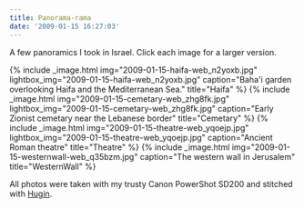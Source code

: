 ```yaml
---
title: Panorama-rama
date: '2009-01-15 16:27:03'
---
```



A few panoramics I took in Israel. Click each image for a larger version.

{% include _image.html img="2009-01-15-haifa-web_n2yoxb.jpg" lightbox_img="2009-01-15-haifa-web_n2yoxb.jpg" caption="Baha'i garden overlooking Haifa and the Mediterranean Sea." title="Haifa"  %}
{% include _image.html img="2009-01-15-cemetary-web_zhg8fk.jpg" lightbox_img="2009-01-15-cemetary-web_zhg8fk.jpg" caption="Early Zionist cemetary near the Lebanese border" title="Cemetary"  %}
{% include _image.html img="2009-01-15-theatre-web_yqoejp.jpg" lightbox_img="2009-01-15-theatre-web_yqoejp.jpg" caption="Ancient Roman theatre" title="Theatre"  %}
{% include _image.html img="2009-01-15-westernwall-web_q35bzm.jpg" caption="The western wall in Jerusalem" title="WesternWall"  %}

All photos were taken with my trusty Canon PowerShot SD200 and stitched with [Hugin](http://hugin.sourceforge.net/).



